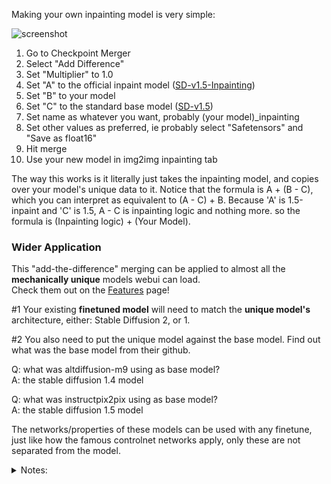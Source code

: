 Making your own inpainting model is very simple:


![screenshot](https://github.com/AUTOMATIC1111/stable-diffusion-webui/assets/40751091/4bdbab38-9237-48ea-9698-a036a5c96585)

1. Go to Checkpoint Merger
2. Select "Add Difference"
3. Set "Multiplier" to 1.0
4. Set "A" to the official inpaint model ([SD-v1.5-Inpainting](https://huggingface.co/runwayml/stable-diffusion-inpainting/tree/main))
5. Set "B" to your model
6. Set "C" to the standard base model ([SD-v1.5](https://huggingface.co/runwayml/stable-diffusion-v1-5/tree/main))
7. Set name as whatever you want, probably (your model)_inpainting
8. Set other values as preferred, ie probably select "Safetensors" and "Save as float16"
9. Hit merge
10. Use your new model in img2img inpainting tab

The way this works is it literally just takes the inpainting model, and copies over your model's unique data to it.
Notice that the formula is A + (B - C), which you can interpret as equivalent to (A - C) + B. Because 'A' is 1.5-inpaint and 'C' is 1.5, A - C is inpainting logic and nothing more. so the formula is (Inpainting logic) + (Your Model).

### Wider Application

This "add-the-difference" merging can be applied to almost all the **mechanically unique** models webui can load. \
 Check them out on the [Features](https://github.com/AUTOMATIC1111/stable-diffusion-webui/wiki/Features) page!


#1 Your existing **finetuned model** will need to match the **unique model's** architecture, either: Stable Diffusion 2, or 1. 

#2 You also need to put the unique model against the base model. 
Find out what was the base model from their github.

Q: what was altdiffusion-m9 using as base model? \
A: the stable diffusion 1.4 model

Q: what was instructpix2pix using as base model? \
A: the stable diffusion 1.5 model

The networks/properties of these models can be used with any finetune, just like how the famous controlnet networks apply, only these are not separated from the model.

<details><summary> Notes: </summary>

_You might realize Controlnet networks can already do many of these things._ 

So, here are some things maybe worth trying:

-darker/brighter lighting with noise offset model \
-make similar pictures to 512x512 in smaller 256 or 320 dimensions with miniSD model \
-prompt more deterministic across input languages with altdiffusion-m9 model (changes clip model)

</details>